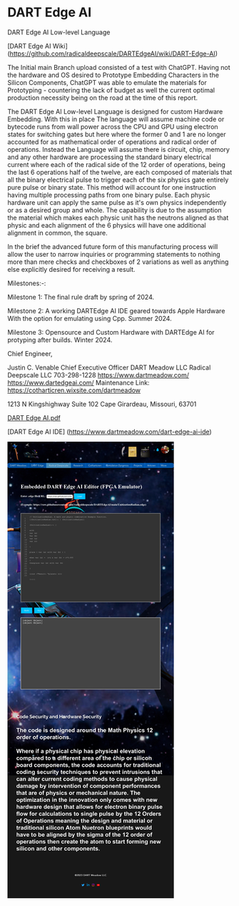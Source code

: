 
# DART Edge AI
DART Edge AI Low-level Language

[DART Edge AI Wiki]
(https://github.com/radicaldeepscale/DARTEdgeAI/wiki/DART-Edge-AI)

The Initial main Branch upload consisted of a test with ChatGPT. Having not the hardware and OS desired to Prototype
Embedding Characters in the Silicon Components, ChatGPT was able to emulate the materials for Prototyping - countering the lack of budget
as well the current optimal production necessity being on the road at the time of this report.

The DART Edge AI Low-level Language is designed for custom Hardware Embedding.
With this in place The language will assume machine code or bytecode runs from wall power across the CPU
and GPU using electron states for switching gates but here where the former 0 and 1
are no longer accounted for as mathematical
order of operations and radical order of operations.
Instead the Language will assume there is circuit, chip, memory and any other hardware
are processing the standard binary electrical current where each of the radical side of the 12 order of operations,
being the last 6 operations half of the twelve, are each composed of materials that all the binary electrical pulse to trigger
each of the six physics gate entirely pure pulse or binary state. This method will account for one instruction having multiple
processing paths from one binary pulse. Each physic hardware unit can apply the same pulse as it's own physics
independently or as a desired group and whole. The capability is due to the assumption the material which makes each physic
unit has the neutrons aligned as that physic and each alignment of the 6 physics will have one additional alignment in common, the square.

In the brief the advanced future form of this manufacturing process
will allow the user to narrow inquiries or programming statements to nothing more
than mere checks and checkboxes of 2 variations as well as anything else explicitly desired for receiving a result.

Milestones:-:

Milestone 1: The final rule draft by spring of 2024.

Milestone 2: A working DARTEdge AI IDE geared towards Apple Hardware With the option for emulating using Cpp. Summer 2024.

Milestone 3: Opensource and Custom Hardware with DARTEdge AI for protyping after builds. Winter 2024.

Chief Engineer, 

Justin C. Venable
Chief Executive Officer
DART Meadow LLC 
Radical Deepscale LLC 
703-298-1228
https://www.dartmeadow.com/
https://www.dartedgeai.com/
Maintenance Link:
https://cotharticren.wixsite.com/dartmeadow

1213 N Kingshighway Suite 102
Cape Girardeau, Missouri, 63701

[DART Edge AI.pdf](https://github.com/radicaldeepscale/DARTEdgeAI/files/11569275/DART.Edge.AI.pdf)

[DART Edge AI IDE]
(https://www.dartmeadow.com/dart-edge-ai-ide)

![DART Edge AI IDE ](https://raw.githubusercontent.com/radicaldeepscale/DARTEdgeAI/main/IMG_0771.jpeg)

